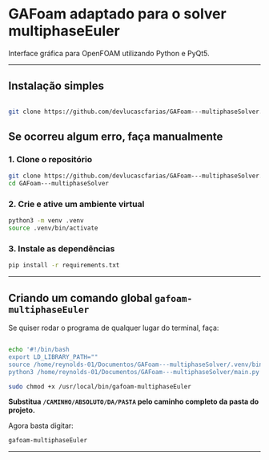 # GAFoam adaptado para o solver multiphaseEuler

Interface gráfica para OpenFOAM utilizando Python e PyQt5.

---

## Instalação simples

```bash

git clone https://github.com/devlucascfarias/GAFoam---multiphaseSolver.git && cd GAFoam---multiphaseSolver && python3 -m venv .venv && source .venv/bin/activate && pip install -r requirements.txt && echo '#!/bin/bash\nexport LD_LIBRARY_PATH=""\nsource /CAMINHO/REAL/DO/PROJETO/.venv/bin/activate\npython3 /CAMINHO/REAL/DO/PROJETO/main.py "$@"' | sudo tee /usr/local/bin/gafoam-multiphaseEuler > /dev/null && sudo chmod +x /usr/local/bin/gafoam-multiphaseEuler

```


## Se ocorreu algum erro, faça manualmente

### 1. Clone o repositório

```bash
git clone https://github.com/devlucascfarias/GAFoam---multiphaseSolver.git
cd GAFoam---multiphaseSolver
```

### 2. Crie e ative um ambiente virtual

```bash
python3 -m venv .venv
source .venv/bin/activate
```

### 3. Instale as dependências

```bash
pip install -r requirements.txt
```

---

## Criando um comando global `gafoam-multiphaseEuler`

Se quiser rodar o programa de qualquer lugar do terminal, faça:

```bash

echo '#!/bin/bash
export LD_LIBRARY_PATH=""
source /home/reynolds-01/Documentos/GAFoam---multiphaseSolver/.venv/bin/activate
python3 /home/reynolds-01/Documentos/GAFoam---multiphaseSolver/main.py "$@"' | sudo tee /usr/local/bin/gafoam-multiphaseEuler > /dev/null

sudo chmod +x /usr/local/bin/gafoam-multiphaseEuler


```
**Substitua `/CAMINHO/ABSOLUTO/DA/PASTA` pelo caminho completo da pasta do projeto.**

Agora basta digitar:
```bash
gafoam-multiphaseEuler
```

---


